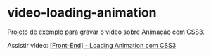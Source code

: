# video-loading-animation
Projeto de exemplo para gravar o vídeo sobre Animação com CSS3.

Assistir vídeo: [[Front-End] - Loading Animation com CSS3](https://www.youtube.com/watch?v=fcadO6cTy1M)

